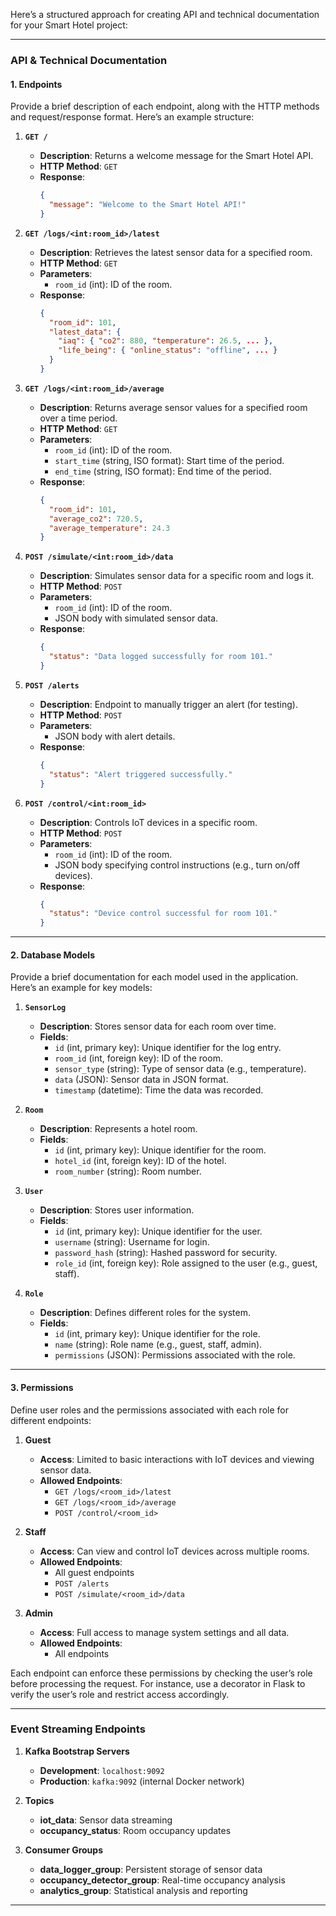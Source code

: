 Here’s a structured approach for creating API and technical documentation for your Smart Hotel project:

---

### API & Technical Documentation

#### 1. **Endpoints**

Provide a brief description of each endpoint, along with the HTTP methods and request/response format. Here’s an example structure:

1. **`GET /`**  
   - **Description**: Returns a welcome message for the Smart Hotel API.
   - **HTTP Method**: `GET`
   - **Response**:
     ```json
     {
       "message": "Welcome to the Smart Hotel API!"
     }
     ```

2. **`GET /logs/<int:room_id>/latest`**  
   - **Description**: Retrieves the latest sensor data for a specified room.
   - **HTTP Method**: `GET`
   - **Parameters**:
     - `room_id` (int): ID of the room.
   - **Response**:
     ```json
     {
       "room_id": 101,
       "latest_data": {
         "iaq": { "co2": 880, "temperature": 26.5, ... },
         "life_being": { "online_status": "offline", ... }
       }
     }
     ```

3. **`GET /logs/<int:room_id>/average`**  
   - **Description**: Returns average sensor values for a specified room over a time period.
   - **HTTP Method**: `GET`
   - **Parameters**:
     - `room_id` (int): ID of the room.
     - `start_time` (string, ISO format): Start time of the period.
     - `end_time` (string, ISO format): End time of the period.
   - **Response**:
     ```json
     {
       "room_id": 101,
       "average_co2": 720.5,
       "average_temperature": 24.3
     }
     ```

4. **`POST /simulate/<int:room_id>/data`**  
   - **Description**: Simulates sensor data for a specific room and logs it.
   - **HTTP Method**: `POST`
   - **Parameters**:
     - `room_id` (int): ID of the room.
     - JSON body with simulated sensor data.
   - **Response**:
     ```json
     {
       "status": "Data logged successfully for room 101."
     }
     ```

5. **`POST /alerts`**  
   - **Description**: Endpoint to manually trigger an alert (for testing).
   - **HTTP Method**: `POST`
   - **Parameters**:
     - JSON body with alert details.
   - **Response**:
     ```json
     {
       "status": "Alert triggered successfully."
     }
     ```

6. **`POST /control/<int:room_id>`**  
   - **Description**: Controls IoT devices in a specific room.
   - **HTTP Method**: `POST`
   - **Parameters**:
     - `room_id` (int): ID of the room.
     - JSON body specifying control instructions (e.g., turn on/off devices).
   - **Response**:
     ```json
     {
       "status": "Device control successful for room 101."
     }
     ```

---

#### 2. **Database Models**

Provide a brief documentation for each model used in the application. Here’s an example for key models:

1. **`SensorLog`**
   - **Description**: Stores sensor data for each room over time.
   - **Fields**:
     - `id` (int, primary key): Unique identifier for the log entry.
     - `room_id` (int, foreign key): ID of the room.
     - `sensor_type` (string): Type of sensor data (e.g., temperature).
     - `data` (JSON): Sensor data in JSON format.
     - `timestamp` (datetime): Time the data was recorded.

2. **`Room`**
   - **Description**: Represents a hotel room.
   - **Fields**:
     - `id` (int, primary key): Unique identifier for the room.
     - `hotel_id` (int, foreign key): ID of the hotel.
     - `room_number` (string): Room number.

3. **`User`**
   - **Description**: Stores user information.
   - **Fields**:
     - `id` (int, primary key): Unique identifier for the user.
     - `username` (string): Username for login.
     - `password_hash` (string): Hashed password for security.
     - `role_id` (int, foreign key): Role assigned to the user (e.g., guest, staff).

4. **`Role`**
   - **Description**: Defines different roles for the system.
   - **Fields**:
     - `id` (int, primary key): Unique identifier for the role.
     - `name` (string): Role name (e.g., guest, staff, admin).
     - `permissions` (JSON): Permissions associated with the role.

---

#### 3. **Permissions**

Define user roles and the permissions associated with each role for different endpoints:

1. **Guest**
   - **Access**: Limited to basic interactions with IoT devices and viewing sensor data.
   - **Allowed Endpoints**:
     - `GET /logs/<room_id>/latest`
     - `GET /logs/<room_id>/average`
     - `POST /control/<room_id>`

2. **Staff**
   - **Access**: Can view and control IoT devices across multiple rooms.
   - **Allowed Endpoints**:
     - All guest endpoints
     - `POST /alerts`
     - `POST /simulate/<room_id>/data`

3. **Admin**
   - **Access**: Full access to manage system settings and all data.
   - **Allowed Endpoints**:
     - All endpoints

Each endpoint can enforce these permissions by checking the user’s role before processing the request. For instance, use a decorator in Flask to verify the user’s role and restrict access accordingly.

---

### Event Streaming Endpoints

1. **Kafka Bootstrap Servers**
   - **Development**: `localhost:9092`
   - **Production**: `kafka:9092` (internal Docker network)

2. **Topics**
   - **iot_data**: Sensor data streaming
   - **occupancy_status**: Room occupancy updates

3. **Consumer Groups**
   - **data_logger_group**: Persistent storage of sensor data
   - **occupancy_detector_group**: Real-time occupancy analysis
   - **analytics_group**: Statistical analysis and reporting

---

